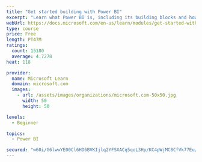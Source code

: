 ```yaml
---
title: "Get started building with Power BI"
excerpt: "Learn what Power BI is, including its building blocks and how they work together."
webUrl: https://docs.microsoft.com/en-us/learn/modules/get-started-with-power-bi/
type: course
price: Free
length: PT47M
ratings:
  count: 15180
  average: 4.7278
heat: 118

provider:
  name: Microsoft Learn
  domain: microsoft.com
  images:
    - url: /assets/images/organizations/microsoft.com-50x50.jpg
      width: 50
      height: 50

levels:
  - Beginner

topics:
  - Power BI

secured: "w60i/G6lwwYE00Cl6HD6BVKIjlq2YFSXACq5qoL3Hp/KC4pWjMC8CfVk77Eu/RwybLWNTDXEzVsVJtUpiVE5JhFC8JeEs2+srWa0c7h1ToVOGNHE2pV+bq6bDimXnTgPUTzhd3eXgd3kKznXv61/aBCy5G4PJk+jHztH2hK0IFZ4/pnaG+z+j8bq8G8uSaU93yjNKMcbhjfJCw2WcQzv0VPXTGJQ0YvBJKsT2XOuF7MSXPN3sMH5PWsaMU6Ue7E3bTu4praN63DcTF6quF8jIvY27Y2t53k2WCbi9HULTrWtj1QKS5BMvK9nzIi9dlydZVRMKQ9qyuCzt5Zl49fpBEQaVDZFxh0rn3RCQtoSOzXFSzMvcNh9wTBRDlXzPU3uDfQ0fVZdVq7CY8MRLwa9ow==;vYGsRVjNY27u9SGF+rtZqg=="
---
```


